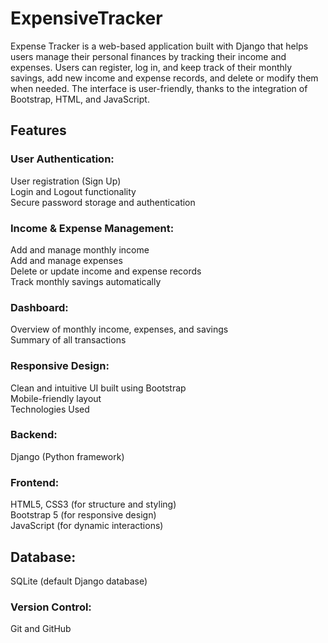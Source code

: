 # ExpensiveTracker

Expense Tracker is a web-based application built with Django that helps users manage their personal finances by tracking their income and expenses. Users can register, log in, and keep track of their monthly savings, add new income and expense records, and delete or modify them when needed. The interface is user-friendly, thanks to the integration of Bootstrap, HTML, and JavaScript.

## Features
### User Authentication:
User registration (Sign Up)<br>
Login and Logout functionality<br>
Secure password storage and authentication<br>
### Income & Expense Management:
Add and manage monthly income<br>
Add and manage expenses<br>
Delete or update income and expense records<br>
Track monthly savings automatically<br>
### Dashboard:
Overview of monthly income, expenses, and savings<br>
Summary of all transactions
### Responsive Design:
Clean and intuitive UI built using Bootstrap<br>
Mobile-friendly layout<br>
Technologies Used<br>
### Backend:
Django (Python framework)
### Frontend:
HTML5, CSS3 (for structure and styling)<br>
Bootstrap 5 (for responsive design)<br>
JavaScript (for dynamic interactions)<br>
## Database:
SQLite (default Django database)
### Version Control:
Git and GitHub
